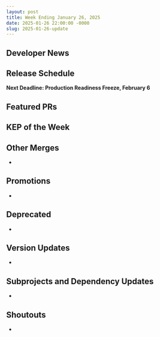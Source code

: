 ```yaml
---
layout: post
title: Week Ending January 26, 2025
date: 2025-01-26 22:00:00 -0000
slug: 2025-01-26-update
---
```


## Developer News


## Release Schedule

**Next Deadline: Production Readiness Freeze, February 6**


## Featured PRs


## KEP of the Week


## Other Merges

*

## Promotions

*

## Deprecated

*

## Version Updates

*

## Subprojects and Dependency Updates

*

## Shoutouts

* 